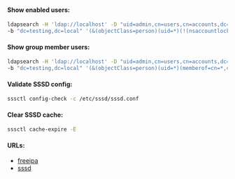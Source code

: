 #### Show enabled users:
```bash
ldapsearch -H 'ldap://localhost' -D "uid=admin,cn=users,cn=accounts,dc=testing,dc=local" -w '<passwd>' \
-b "dc=testing,dc=local" '(&(objectClass=person)(uid=*)(!(nsaccountlock=TRUE)))' uid cn nsaccountlock
```

#### Show group member users:
```bash
ldapsearch -H 'ldap://localhost' -D "uid=admin,cn=users,cn=accounts,dc=testing,dc=local" -w '<passwd>' \
-b "dc=testing,dc=local" '(&(objectClass=person)(uid=*)(memberof=cn=*,cn=groups,cn=accounts,dc=*))' uid cn nsaccountlock
```

#### Validate SSSD config:
```bash
sssctl config-check -c /etc/sssd/sssd.conf
```

#### Clear SSSD cache:
```bash
sssctl cache-expire -E
```

#### URLs:
- [freeipa](https://www.freeipa.org/page/Documentation.html)
- [sssd](https://sssd.io/docs/introduction.html)
